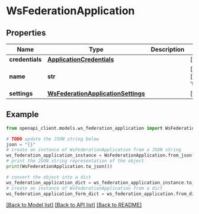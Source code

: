 # WsFederationApplication


## Properties

Name | Type | Description | Notes
------------ | ------------- | ------------- | -------------
**credentials** | [**ApplicationCredentials**](ApplicationCredentials.md) |  | [optional] 
**name** | **str** |  | [optional] [default to 'template_wsfed']
**settings** | [**WsFederationApplicationSettings**](WsFederationApplicationSettings.md) |  | [optional] 

## Example

```python
from openapi_client.models.ws_federation_application import WsFederationApplication

# TODO update the JSON string below
json = "{}"
# create an instance of WsFederationApplication from a JSON string
ws_federation_application_instance = WsFederationApplication.from_json(json)
# print the JSON string representation of the object
print(WsFederationApplication.to_json())

# convert the object into a dict
ws_federation_application_dict = ws_federation_application_instance.to_dict()
# create an instance of WsFederationApplication from a dict
ws_federation_application_form_dict = ws_federation_application.from_dict(ws_federation_application_dict)
```
[[Back to Model list]](../README.md#documentation-for-models) [[Back to API list]](../README.md#documentation-for-api-endpoints) [[Back to README]](../README.md)



